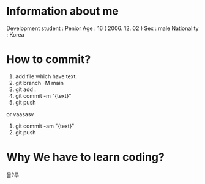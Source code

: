 # Information about me #
Development student : Penior
Age : 16 ( 2006. 12. 02 )
Sex : male
Nationality : Korea

# How to commit? #
1. add file which have text.
2. git branch -M main
3. git add .
4. git commit -m "{text}"
5. git push

or 
vaasasv

1. git commit -am "{text}"
2. git push

# Why We have to learn coding? #
몰?루